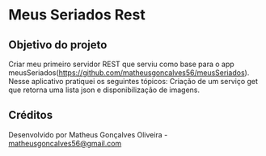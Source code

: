 # Meus Seriados Rest

## Objetivo do projeto
Criar meu primeiro servidor REST que serviu como base para o app meusSeriados(https://github.com/matheusgoncalves56/meusSeriados).
Nesse aplicativo pratiquei os seguintes tópicos: Criação de um serviço get que retorna uma lista json e disponibilização de imagens.

## Créditos
Desenvolvido por Matheus Gonçalves Oliveira - matheusgoncalves56@gmail.com


